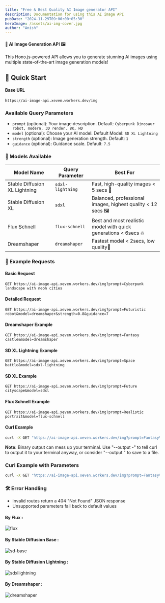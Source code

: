 ```yaml
---
title: "Free & Best Quality AI Image generator API"
description: Documentation for using this AI image API
pubDate: "2024-11-29T09:00:00+05:30"
heroImage: /assets/ai-img-cover.jpg
author: "Anish"
---
```


#### 🤖 AI Image Generation API 🖼️

This Hono.js-powered API allows you to generate stunning AI images using multiple state-of-the-art image generation models!

## 🚀 Quick Start

#### Base URL

```
https://ai-image-api.xeven.workers.dev/img
```

### Available Query Parameters

- `prompt` (optional): Your image description. Default: `Cyberpunk Dinosaur robot, modern, 3D render, 8K, HD`
- `model` (optional): Choose your AI model. Default Model: `SD XL Lightning`
- `strength` (optional): Image generation strength. Default: `1`
- `guidance` (optional): Guidance scale. Default: `7.5`

### 🎨 Models Available

| Model Name                    | Query Parameter  | Best For                                                        |
| ----------------------------- | ---------------- | --------------------------------------------------------------- |
| Stable Diffusion XL Lightning | `sdxl-lightning` | Fast, high-quality images < 5 secs 🚀                           |
| Stable Diffusion XL           | `sdxl`           | Balanced, professional images, highest quality < 12 secs 🖼️     |
| Flux Schnell                  | `flux-schnell`   | Best and most realistic model with quick generations < 6secs 🔥 |
| Dreamshaper                   | `dreamshaper`    | Fastest model < 2secs, low quality🌈                            |

### 📝 Example Requests

#### Basic Request

```
GET https://ai-image-api.xeven.workers.dev/img?prompt=Cyberpunk landscape with neon cities
```

#### Detailed Request

```
GET https://ai-image-api.xeven.workers.dev/img?prompt=Futuristic robot&model=dreamshaper&strength=0.8&guidance=7
```

#### Dreamshaper Example

```
GET https://ai-image-api.xeven.workers.dev/img?prompt=Fantasy castle&model=dreamshaper
```

#### SD XL Lightning Example

```
GET https://ai-image-api.xeven.workers.dev/img?prompt=Space battle&model=sdxl-lightning
```

#### SD XL Example

```
GET https://ai-image-api.xeven.workers.dev/img?prompt=Future cityscape&model=sdxl
```

#### Flux Schnell Example

```
GET https://ai-image-api.xeven.workers.dev/img?prompt=Realistic portrait&model=flux-schnell
```

#### Curl Example

```bash
curl -X GET "https://ai-image-api.xeven.workers.dev/img?prompt=Fantasy%20castle&model=dreamshaper" --output image.png
```

**Note:** Binary output can mess up your terminal. Use "--output -" to tell curl to output it to your terminal anyway, or consider "--output <FILE>" to save to a file.

### Curl Example with Parameters

```bash
curl -X GET "https://ai-image-api.xeven.workers.dev/img?prompt=Fantasy%20castle&model=flux-schnell" --output image.png
```

### 🛠️ Error Handling

- Invalid routes return a 404 "Not Found" JSON response
- Unsupported parameters fall back to default values

#### By Flux :

![flux](/assets/pics/imgflux.jpg)

#### By Stable Diffusion Base :

![sd-base](/assets/pics/img-sdbase.png)

#### By Stable Diffusion Lightning :

![sdxllightning](/assets/pics/img-sdxll.jpg)

#### By Dreamshaper :

![dreamshaper](/assets/pics/imgdream.png)
